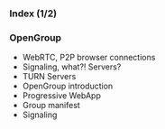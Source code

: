 ### Index (1/2)

### OpenGroup

* WebRTC, P2P browser connections
* Signaling, what?! Servers?
* TURN Servers
* OpenGroup introduction
* Progressive WebApp
* Group manifest
* Signaling